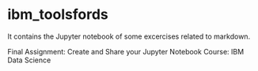# ibm_toolsfords

It contains the Jupyter notebook of some excercises related to markdown.

Final Assignment: Create and Share your Jupyter Notebook
Course: IBM Data Science
